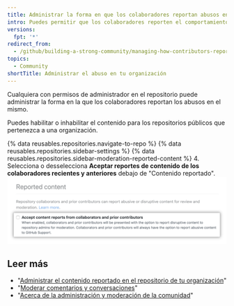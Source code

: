 ```yaml
---
title: Administrar la forma en que los colaboradores reportan abusos en el repositorio de tu organización
intro: Puedes permitir que los colaboradores reporten el comportamiento ofensivo directamente a los mantenedores de los repositorios.
versions:
  fpt: '*'
redirect_from:
  - /github/building-a-strong-community/managing-how-contributors-report-abuse-in-your-organizations-repository
topics:
  - Community
shortTitle: Administrar el abuso en tu organización
---
```


Cualquiera con permisos de administrador en el repositorio puede administrar la forma en la que los colaboradores reportan los abusos en el mismo.

Puedes habilitar o inhabilitar el contenido para los repositorios públicos que pertenezca a una organización.

{% data reusables.repositories.navigate-to-repo %}
{% data reusables.repositories.sidebar-settings %}
{% data reusables.repositories.sidebar-moderation-reported-content %}
4. Selecciona o desselecciona **Aceptar reportes de contenido de los colaboradores recientes y anteriores** debajo de "Contenido reportado". ![Casilla para optar por ingresar o salir del contenido reportado en un repositorio](/assets/images/help/repository/reported-content-opt-in-checkbox.png)

## Leer más

- "[Administrar el contenido reportado en el repositorio de tu organización](/communities/moderating-comments-and-conversations/managing-reported-content-in-your-organizations-repository)"
- "[Moderar comentarios y conversaciones](/communities/moderating-comments-and-conversations)"
- "[Acerca de la administración y moderación de la comunidad](/communities/setting-up-your-project-for-healthy-contributions/about-community-management-and-moderation)"
